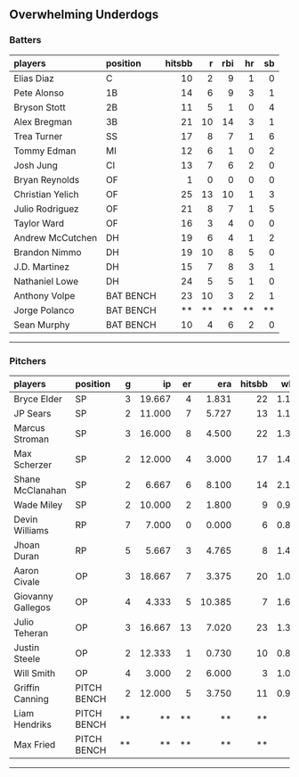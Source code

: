 ## Overwhelming Underdogs

### Batters

 
|players          |position  | hitsbb|  r| rbi| hr| sb| 
|:----------------|:---------|------:|--:|---:|--:|--:| 
|Elias Diaz       |C         |     10|  2|   9|  1|  0| 
|Pete Alonso      |1B        |     14|  6|   9|  3|  1| 
|Bryson Stott     |2B        |     11|  5|   1|  0|  4| 
|Alex Bregman     |3B        |     21| 10|  14|  3|  1| 
|Trea Turner      |SS        |     17|  8|   7|  1|  6| 
|Tommy Edman      |MI        |     12|  6|   1|  0|  2| 
|Josh Jung        |CI        |     13|  7|   6|  2|  0| 
|Bryan Reynolds   |OF        |      1|  0|   0|  0|  0| 
|Christian Yelich |OF        |     25| 13|  10|  1|  3| 
|Julio Rodriguez  |OF        |     21|  8|   7|  1|  5| 
|Taylor Ward      |OF        |     16|  3|   4|  0|  0| 
|Andrew McCutchen |DH        |     19|  6|   4|  1|  2| 
|Brandon Nimmo    |DH        |     19| 10|   8|  5|  0| 
|J.D. Martinez    |DH        |     15|  7|   8|  3|  1| 
|Nathaniel Lowe   |DH        |     24|  5|   5|  1|  0| 
|Anthony Volpe    |BAT BENCH |     23| 10|   3|  2|  1| 
|Jorge Polanco    |BAT BENCH |     **| **|  **| **| **| 
|Sean Murphy      |BAT BENCH |     10|  4|   6|  2|  0| 

* * *

### Pitchers

 
|players           |position    |  g|     ip| er|    era| hitsbb|  whip| so|  w| sv| 
|:-----------------|:-----------|--:|------:|--:|------:|------:|-----:|--:|--:|--:| 
|Bryce Elder       |SP          |  3| 19.667|  4|  1.831|     22| 1.119| 11|  2|  0| 
|JP Sears          |SP          |  2| 11.000|  7|  5.727|     13| 1.182| 13|  0|  0| 
|Marcus Stroman    |SP          |  3| 16.000|  8|  4.500|     22| 1.375| 14|  1|  0| 
|Max Scherzer      |SP          |  2| 12.000|  4|  3.000|     17| 1.417| 17|  1|  0| 
|Shane McClanahan  |SP          |  2|  6.667|  6|  8.100|     14| 2.100|  4|  0|  0| 
|Wade Miley        |SP          |  2| 10.000|  2|  1.800|      9| 0.900|  6|  1|  0| 
|Devin Williams    |RP          |  7|  7.000|  0|  0.000|      6| 0.857|  6|  1|  6| 
|Jhoan Duran       |RP          |  5|  5.667|  3|  4.765|      8| 1.412|  7|  0|  3| 
|Aaron Civale      |OP          |  3| 18.667|  7|  3.375|     20| 1.071| 13|  0|  0| 
|Giovanny Gallegos |OP          |  4|  4.333|  5| 10.385|      7| 1.615|  4|  0|  0| 
|Julio Teheran     |OP          |  3| 16.667| 13|  7.020|     23| 1.380| 12|  0|  0| 
|Justin Steele     |OP          |  2| 12.333|  1|  0.730|     10| 0.811| 14|  2|  0| 
|Will Smith        |OP          |  4|  3.000|  2|  6.000|      3| 1.000|  2|  0|  1| 
|Griffin Canning   |PITCH BENCH |  2| 12.000|  5|  3.750|     11| 0.917| 16|  1|  0| 
|Liam Hendriks     |PITCH BENCH | **|     **| **|     **|     **|    **| **| **| **| 
|Max Fried         |PITCH BENCH | **|     **| **|     **|     **|    **| **| **| **| 


* * *


